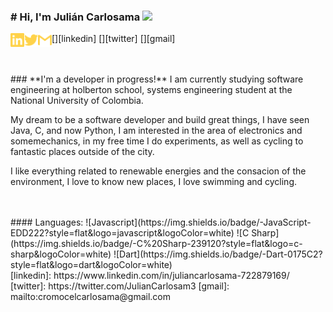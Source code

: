 ### # Hi, I'm Julián Carlosama <img src="https://media.giphy.com/media/hvRJCLFzcasrR4ia7z/giphy.gif" width="25px">


[<img align="left" alt="JulianC | LinkedIn" width="22px" src="./linkedin.svg" />][linkedin]
[<img align="left" alt="julian | Twitter" width="22px" src="./twitter.svg" />][twitter]
[<img align="left" alt="cromocel | Gmail" width="22px" src="./gmail.svg" />][gmail]

<br>
<br>
### **I'm a developer in progress!**
I am currently studying software engineering at holberton school, systems engineering student at the National University of Colombia.

My dream to be a software developer and build great things, I have seen Java, C, and now Python, I am interested in the area of electronics and somemechanics, in my free time I do experiments, as well as cycling to fantastic places outside of the city.

I like everything related to renewable energies and the consacion of the environment, I love to know new places, I love swimming and cycling.

<br>
<br>
#### Languages:
![Javascript](https://img.shields.io/badge/-JavaScript-EDD222?style=flat&logo=javascript&logoColor=white)
![C Sharp](https://img.shields.io/badge/-C%20Sharp-239120?style=flat&logo=c-sharp&logoColor=white)
![Dart](https://img.shields.io/badge/-Dart-0175C2?style=flat&logo=dart&logoColor=white)
<br>
[linkedin]: https://www.linkedin.com/in/juliancarlosama-722879169/
[twitter]: https://twitter.com/JulianCarlosam3
[gmail]: mailto:cromocelcarlosama@gmail.com